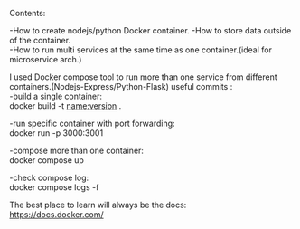 Contents:

-How to create nodejs/python Docker container. -How to store data outside of the
container.  
-How to run multi services at the same time as one container.(ideal for
microservice arch.)

I used Docker compose tool to run more than one service from different
containers.(Nodejs-Express/Python-Flask) useful commits :  
 -build a single container:  
 docker build -t <name:version> .

-run specific container with port forwarding:  
 docker run -p 3000:3001 <container ID>

-compose more than one container:  
 docker compose up

-check compose log:  
docker compose logs -f

The best place to learn will always be the docs:  
 https://docs.docker.com/
